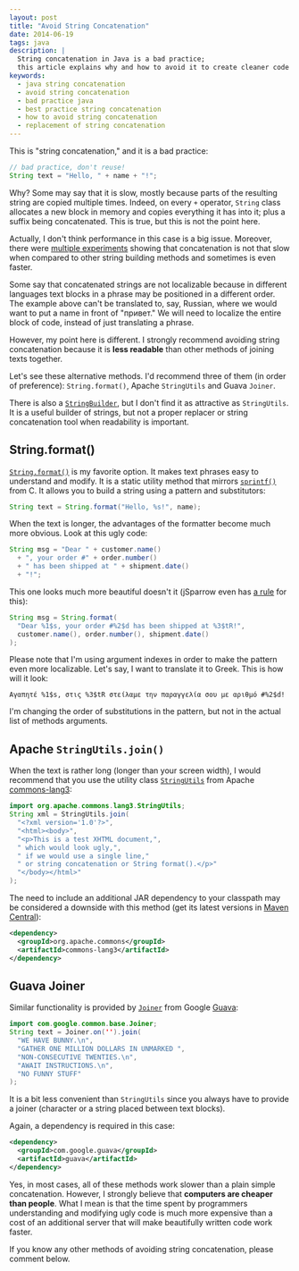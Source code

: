 ```yaml
---
layout: post
title: "Avoid String Concatenation"
date: 2014-06-19
tags: java
description: |
  String concatenation in Java is a bad practice;
  this article explains why and how to avoid it to create cleaner code
keywords:
  - java string concatenation
  - avoid string concatenation
  - bad practice java
  - best practice string concatenation
  - how to avoid string concatenation
  - replacement of string concatenation
---
```


This is "string concatenation," and it is a bad practice:

```java
// bad practice, don't reuse!
String text = "Hello, " + name + "!";
```

Why? Some may say that it is slow, mostly because parts of
the resulting string are copied multiple times. Indeed, on every `+` operator,
`String` class allocates a new block in memory and copies everything
it has into it; plus a suffix being concatenated. This is true,
but this is not the point here.

<!--more-->

Actually, I don't think performance in this case is a big issue.
Moreover, there were [multiple experiments](http://stackoverflow.com/questions/925423)
showing that concatenation is not that slow when compared to other
string building methods and sometimes is even faster.

Some say that concatenated strings are not localizable because in
different languages text blocks in a phrase may be positioned
in a different order. The example above can't be translated to,
say, Russian, where we would want to put a name in front of
"привет." We will need to localize the entire block of code,
instead of just translating a phrase.

However, my point here is different. I strongly recommend
avoiding string concatenation because it is **less readable**
than other methods of joining texts together.

Let's see these alternative methods. I'd recommend three of them (in order of preference):
`String.format()`,
Apache `StringUtils` and
Guava `Joiner`.

There is also a [`StringBuilder`](http://docs.oracle.com/javase/7/docs/api/java/lang/StringBuilder.html),
but I don't find it as attractive as `StringUtils`. It is a useful
builder of strings, but not a proper replacer or string
concatenation tool when readability is important.

## String.format()

[`String.format()`](http://docs.oracle.com/javase/7/docs/api/java/lang/String.html#format%28java.lang.String,%20java.lang.Object...%29)
is my favorite option. It makes text phrases easy to understand
and modify. It is a static utility method that mirrors
[`sprintf()`](http://www.cplusplus.com/reference/cstdio/sprintf/) from C.
It allows you to build a string using a pattern and substitutors:

```java
String text = String.format("Hello, %s!", name);
```

When the text is longer, the advantages of the formatter become
much more obvious. Look at this ugly code:

```java
String msg = "Dear " + customer.name()
  + ", your order #" + order.number()
  + " has been shipped at " + shipment.date()
  + "!";
```

This one looks much more beautiful doesn't it
(jSparrow even has [a rule](https://jsparrow.github.io/rules/avoid-concatenation-in-logging-statements.html) for this):

```java
String msg = String.format(
  "Dear %1$s, your order #%2$d has been shipped at %3$tR!",
  customer.name(), order.number(), shipment.date()
);
```

Please note that I'm using argument indexes in order to make
the pattern even more localizable. Let's say, I want
to translate it to Greek. This is how will it look:

```text
Αγαπητέ %1$s, στις %3$tR στείλαμε την παραγγελία σου με αριθμό #%2$d!
```

I'm changing the order of substitutions in the pattern,
but not in the actual list of methods arguments.

## Apache `StringUtils.join()`

When the text is rather long (longer than your screen width),
I would recommend that you use the utility class
[`StringUtils`](http://commons.apache.org/proper/commons-lang/javadocs/api-2.6/org/apache/commons/lang/StringUtils.html)
from Apache [commons-lang3](http://commons.apache.org/proper/commons-lang/):

```java
import org.apache.commons.lang3.StringUtils;
String xml = StringUtils.join(
  "<?xml version='1.0'?>",
  "<html><body>",
  "<p>This is a test XHTML document,",
  " which would look ugly,",
  " if we would use a single line,"
  " or string concatenation or String format().</p>"
  "</body></html>"
);
```

The need to include an additional JAR dependency
to your classpath may be considered a downside with this method
(get its latest versions in [Maven Central](http://search.maven.org/)):

```xml
<dependency>
  <groupId>org.apache.commons</groupId>
  <artifactId>commons-lang3</artifactId>
</dependency>
```

## Guava Joiner

Similar functionality is provided by
[`Joiner`](http://google.github.io/guava/releases/16.0/api/docs/com/google/common/base/Joiner.html)
from Google [Guava](https://code.google.com/p/guava-libraries/):

```java
import com.google.common.base.Joiner;
String text = Joiner.on('').join(
  "WE HAVE BUNNY.\n",
  "GATHER ONE MILLION DOLLARS IN UNMARKED ",
  "NON-CONSECUTIVE TWENTIES.\n",
  "AWAIT INSTRUCTIONS.\n",
  "NO FUNNY STUFF"
);
```

It is a bit less convenient than `StringUtils` since you always
have to provide a joiner (character or a string placed between text blocks).

Again, a dependency is required in this case:

```xml
<dependency>
  <groupId>com.google.guava</groupId>
  <artifactId>guava</artifactId>
</dependency>
```

Yes, in most cases, all of these methods work slower than
a plain simple concatenation. However, I strongly believe
that **computers are cheaper than people**. What I mean is that
the time spent by programmers understanding and modifying ugly
code is much more expensive than a cost of an additional server
that will make beautifully written code work faster.

If you know any other methods of avoiding string concatenation,
please comment below.
